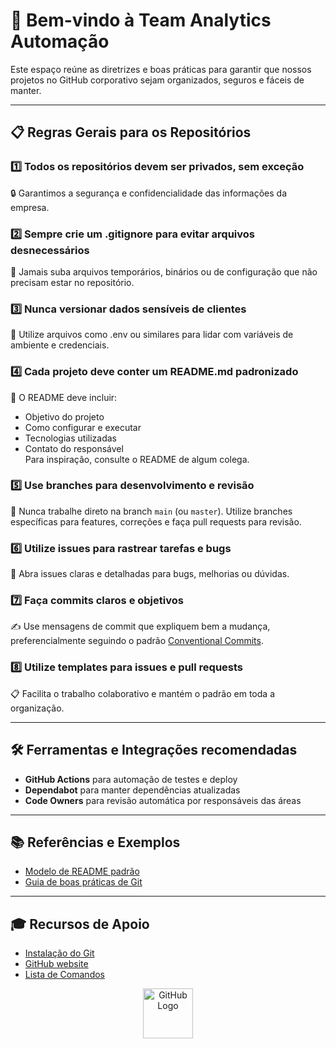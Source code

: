# 🚀 Bem-vindo à Team Analytics Automação

Este espaço reúne as diretrizes e boas práticas para garantir que nossos projetos no GitHub corporativo sejam organizados, seguros e fáceis de manter.

---

## 📋 Regras Gerais para os Repositórios

### 1️⃣ Todos os repositórios devem ser **privados**, sem exceção  
🔒 Garantimos a segurança e confidencialidade das informações da empresa.

### 2️⃣ Sempre crie um .gitignore para evitar arquivos desnecessários  
🚫 Jamais suba arquivos temporários, binários ou de configuração que não precisam estar no repositório.

### 3️⃣ Nunca versionar dados sensíveis de clientes  
🔐 Utilize arquivos como .env ou similares para lidar com variáveis de ambiente e credenciais.

### 4️⃣ Cada projeto deve conter um README.md padronizado  
📄 O README deve incluir:
- Objetivo do projeto
- Como configurar e executar
- Tecnologias utilizadas
- Contato do responsável  
Para inspiração, consulte o README de algum colega.

### 5️⃣ Use **branches** para desenvolvimento e revisão  
🌿 Nunca trabalhe direto na branch `main` (ou `master`). Utilize branches específicas para features, correções e faça pull requests para revisão.

### 6️⃣ Utilize **issues** para rastrear tarefas e bugs  
🐞 Abra issues claras e detalhadas para bugs, melhorias ou dúvidas.

### 7️⃣ Faça commits claros e objetivos  
✍️ Use mensagens de commit que expliquem bem a mudança, preferencialmente seguindo o padrão [Conventional Commits](https://www.conventionalcommits.org/).

### 8️⃣ Utilize **templates** para issues e pull requests  
📋 Facilita o trabalho colaborativo e mantém o padrão em toda a organização.

---

## 🛠️ Ferramentas e Integrações recomendadas

- **GitHub Actions** para automação de testes e deploy
- **Dependabot** para manter dependências atualizadas
- **Code Owners** para revisão automática por responsáveis das áreas

---

## 📚 Referências e Exemplos

- [Modelo de README padrão](https://github.com/TeamAnalyticsAutomacao/Fluxo-de-caixa/blob/main/README.md)  
- [Guia de boas práticas de Git](https://www.atlassian.com/br/git/tutorials/comparing-workflows)

---
## 🎓 Recursos de Apoio

- [Instalação do Git](https://git-scm.com/downloads/win)
- [GitHub website](https://github.com/)
- [Lista de Comandos](https://gist.github.com/leocomelli/2545add34e4fec21ec16)



<p align="center">
  <img src="https://github.githubassets.com/images/modules/logos_page/GitHub-Mark.png" alt="GitHub Logo" width="80" />
</p>
